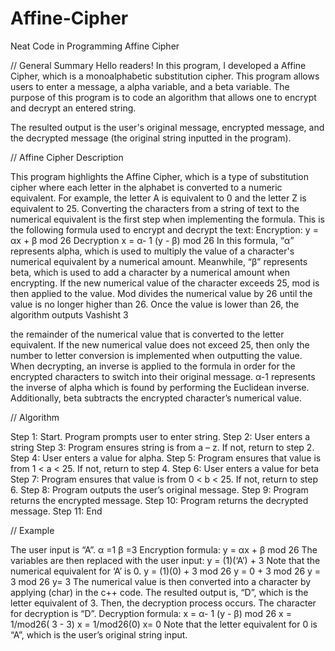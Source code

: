 # Affine-Cipher
Neat Code in Programming Affine Cipher

// General Summary
Hello readers! In this program, I developed a Affine Cipher, which is a monoalphabetic substitution cipher. This program  allows users to enter a message, a alpha variable, and a beta variable. The purpose of this program is to code an algorithm that allows one to encrypt and decrypt an entered string.

The resulted output is the user's original message, encrypted message, and the decrypted message (the original string inputted in the program). 

// Affine Cipher Description

This program highlights the Affine Cipher, which is a type of substitution cipher where each letter in the alphabet is converted to a numeric equivalent. For example, the letter A is equivalent to 0 and the letter Z is equivalent to 25. Converting the characters from a string of text to the numerical equivalent is the first step when implementing the formula.
This is the following formula used to encrypt and decrypt the text: Encryption: y =  αx + β mod 26
Decryption x = α-  1 (y - β) mod 26
In this formula, “α” represents alpha, which is used to multiply the value of a character's numerical equivalent by a numerical amount. Meanwhile, “β” represents beta, which is used to add a character by a numerical amount when encrypting. If the new numerical value of the character exceeds 25, mod is then applied to the value. Mod divides the numerical value by 26 until the value is no longer higher than 26. Once the value is lower than 26, the algorithm outputs
Vashisht 3
 
the remainder of the numerical value that is converted to the letter equivalent. If the new numerical value does not exceed 25, then only the number to letter conversion is implemented when outputting the value. When decrypting, an inverse is applied to the formula in order for the encrypted characters to switch into their original message. α-1 represents the inverse of alpha which is found by performing the Euclidean inverse. Additionally, beta subtracts the encrypted character’s numerical value.

// Algorithm

Step 1: Start. Program prompts user to enter string.
Step 2: User enters a string
Step 3: Program ensures string is from a – z. If not, return to step 2.
Step 4: User enters a value for alpha.
Step 5: Program ensures that value is from 1 < a < 25. If not, return to step 4. Step 6: User enters a value for beta
Step 7: Program ensures that value is from 0 < b < 25. If not, return to step 6. Step 8: Program outputs the user’s original message.
Step 9: Program returns the encrypted message.
Step 10: Program returns the decrypted message.
Step 11: End

// Example


The user input is “A”.
α =1 β =3
Encryption formula: y =  αx + β mod 26
The variables are then replaced with the user input: y = (1)(‘A’) + 3
Note that the numerical equivalent for ‘A’ is 0.
y = (1)(0) + 3 mod 26 y = 0 + 3 mod 26
y = 3 mod 26
y= 3
The numerical value is then converted into a character by applying  (char) in the c++ code. The resulted output is, “D”, which is the letter equivalent of 3. Then, the decryption process occurs.
The character for decryption is “D”. Decryption formula: x = α-  1 (y - β) mod 26
x = 1/mod26( 3 - 3) x = 1/mod26(0)
x= 0
Note that the letter equivalent for 0 is “A”, which is the user’s original string input.
